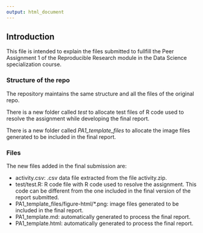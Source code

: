 ```yaml
---
output: html_document
---
```

## Introduction

This file is intended to explain the files submitted to fullfill the Peer Assignment 1 of the Reproducible Research module in the Data Science specialization course.

### Structure of the repo

The repository maintains the same structure and all the files of the original repo. 

There is a new folder called *test* to allocate test files of R code used to resolve the assignment while developing the final report. 

There is a new folder called *PA1_template_files* to allocate the image files generated to be included in the final report.

### Files

The new files added in the final submission are:
- activity.csv: .csv data file extracted from the file activity.zip.  
- test/test.R: R code file with R code used to resolve the assignment. This code can be different from the one included in the final version of the report submitted.  
- PA1_template_files/figure-html/*.png: image files generated to be included in the final report.  
- PA1_template.md: automatically generated to process the final report.  
- PA1_template.html: automatically generated to process the final report.    
